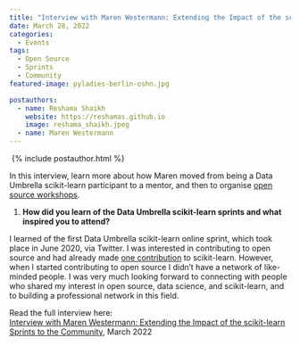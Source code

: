 ```yaml
---
title: "Interview with Maren Westermann: Extending the Impact of the scikit-learn Sprints to the Community"
date: March 28, 2022
categories:
  - Events
tags:
  - Open Source
  - Sprints
  - Community
featured-image: pyladies-berlin-oshn.jpg

postauthors:
  - name: Reshama Shaikh
    website: https://reshamas.github.io
    image: reshama_shaikh.jpeg 
  - name: Maren Westermann
---
```


<div>
  <img src="/assets/images/posts_images/{{ page.featured-image }}" alt="">
  {% include postauthor.html %}
</div>

In this interview, learn more about how Maren moved from being a Data Umbrella scikit-learn participant to a mentor, and then to organise [open source workshops](https://www.meetup.com/en-AU/PyLadies-Berlin/). 


1. __How did you learn of the Data Umbrella scikit-learn sprints and what inspired you to attend?__
   
  I learned of the first Data Umbrella scikit-learn online sprint, which took place in June 2020, via Twitter. I was interested in contributing to open source and had already made [one contribution](https://github.com/scikit-learn/scikit-learn/pull/16681) to scikit-learn. However, when I started contributing to open source I didn’t have a network of like-minded people. I was very much looking forward to connecting with people who shared my interest in open source, data science, and scikit-learn, and to building a professional network in this field.

Read the  full interview here:  
[Interview with Maren Westermann: Extending the Impact of the scikit-learn Sprints to the Community](https://blog.dataumbrella.org/mwestermann-sprints-experience), March 2022
